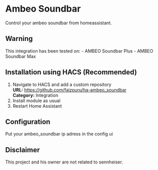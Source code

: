 Ambeo Soundbar
============
Control your ambeo soundbar from homeassistant.

## Warning
This integration has been tested on: 
    - AMBEO Soundbar Plus
    - AMBEO Soundbar Max 

## Installation using HACS (Recommended)
1. Navigate to HACS and add a custom repository  
    **URL:** https://github.com/faizpuru/ha-ambeo_soundbar  
    **Category:** Integration
2. Install module as usual
3. Restart Home Assistant

## Configuration
Put your ambeo_soundbar ip adress in the config ui

## Disclaimer
This project and his owner are not related to sennheiser.
